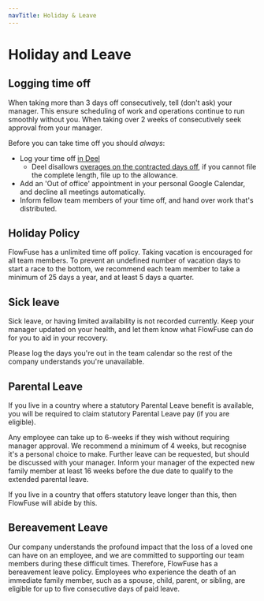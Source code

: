 ```yaml
---
navTitle: Holiday & Leave
---
```


# Holiday and Leave

## Logging time off

When taking more than 3 days off consecutively, tell (don't ask) your manager. 
This ensure scheduling of work and operations continue to run smoothly without
you. When taking over 2 weeks of consecutively seek approval from your manager.

Before you can take time off you should _always_:
* Log your time off [in Deel](https://help.letsdeel.com/hc/en-gb/articles/4409044013201-How-do-I-request-time-off-)
  * Deel disallows [overages on the contracted days off](#holiday-policy), if you cannot file the complete length, file up to the allowance.
* Add an 'Out of office' appointment in your personal Google Calendar, and decline
   all meetings automatically.
* Inform fellow team members of your time off, and hand over work that's distributed.

## Holiday Policy

FlowFuse has a unlimited time off policy. Taking vacation is encouraged for all
team members. To prevent an undefined number of vacation days to start a race to
the bottom, we recommend each team member to take a minimum of 25 days a year,
and at least 5 days a quarter.

## Sick leave

Sick leave, or having limited availability is not recorded currently. Keep your
manager updated on your health, and let them know what FlowFuse can do for you
to aid in your recovery.

Please log the days you're out in the team calendar so the rest of the company
understands you're unavailable.

## Parental Leave

If you live in a country where a statutory Parental Leave benefit is available,
you will be required to claim statutory Parental Leave pay (if you are eligible).

Any employee can take up to 6-weeks if they wish without requiring manager
approval. We recommend a minimum of 4 weeks, but recognise it's a personal
choice to make. Further leave can be requested, but should be discussed with
your manager. Inform your manager of the expected new family member at least 16
weeks before the due date to qualify to the extended parental leave.

If you live in a country that offers statutory leave longer than this, then
FlowFuse will abide by this.

## Bereavement Leave

Our company understands the profound impact that the loss of a loved one can
have on an employee, and we are committed to supporting our team members
during these difficult times. Therefore, FlowFuse has a bereavement leave policy.
Employees who experience the death of an immediate family member, such as a spouse,
child, parent, or sibling, are eligible for up to five consecutive days of paid leave.
